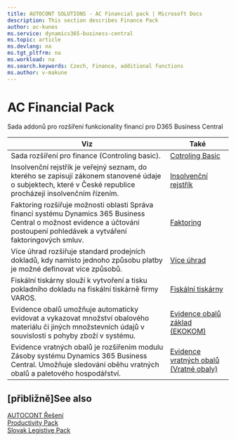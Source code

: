 ```yaml
---
title: AUTOCONT SOLUTIONS - AC Financial pack | Microsoft Docs
description: This section describes Finance Pack
author: ac-kunes
ms.service: dynamics365-business-central
ms.topic: article
ms.devlang: na
ms.tgt_pltfrm: na
ms.workload: na
ms.search.keywords: Czech, Finance, additional functions
ms.author: v-makune
---
```


# AC Financial Pack

Sada addonů pro rozšíření funkcionality financí pro D365 Business Central

|Viz|Také|  
|-|-|
|Sada rozšíření pro finance (Controling basic).|[Cotroling Basic](ac-controling-basic.md)|
|Insolvenční rejstřík je veřejný seznam, do kterého se zapisují zákonem stanovené údaje o subjektech, které v České republice procházejí insolvenčním řízením.|[Insolvenční rejstřík](ac-insolvence-register.md)|
|Faktoring rozšiřuje možnosti oblasti Správa financí systému Dynamics 365 Business Central o možnost evidence a účtování postoupení pohledávek a vytváření faktoringových smluv.|[Faktoring](ac-factoring.md)|
|Více úhrad rozšiřuje standard prodejních dokladů, kdy namísto jednoho způsobu platby je možné definovat více způsobů.|[Více úhrad](ac-multiple-payments.md)|
|Fiskální tiskárny slouží k vytvoření a tisku pokladního dokladu na fiskální tiskárně firmy VAROS.|[Fiskální tiskárny](ac-fiscal-printers.md)|
|Evidence obalů umožňuje automaticky evidovat a vykazovat množství obalového materiálu či jiných množstevních údajů v souvislosti s pohyby zboží v systému.|[Evidence obalů základ (EKOKOM)](ac-pack-tracking-basic.md)|
|Evidence vratných obalů je rozšířením modulu Zásoby systému Dynamics 365 Business Central. Umožňuje sledování oběhu vratných obalů a paletového hospodářství.|[Evidence vratných obalů (Vratné obaly)](ac-pack-tracking-return-packing.md)|

## [přibližně]<g1>See also</g1>
[AUTOCONT Řešení](../index.md)  
[Productivity Pack](../AC-ProductivityPack/ac-productivity-pack.md)    
[Slovak Legistive Pack](../AC-SK/ac-sk-legislative-pack.md)

